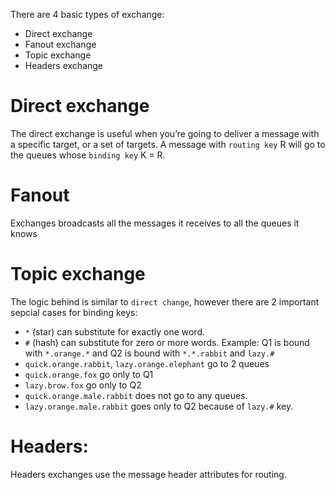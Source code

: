 There are 4 basic types of exchange:

- Direct exchange
- Fanout exchange
- Topic exchange
- Headers exchange

# Direct exchange

The direct exchange is useful when you’re going to deliver a message with a specific target, or a set of targets.
A message with `routing key` R will go to the queues whose `binding key` K = R.

# Fanout

Exchanges broadcasts all the messages it receives to all the queues it knows

# Topic exchange

The logic behind is similar to `direct change`, however there are 2 important sepcial cases for binding keys:

- `*` (star) can substitute for exactly one word.
- `#` (hash) can substitute for zero or more words.
  Example:
  Q1 is bound with `*.orange.*` and Q2 is bound with `*.*.rabbit` and `lazy.#`
- `quick.orange.rabbit`, `lazy.orange.elephant` go to 2 queues
- `quick.orange.fox` go only to Q1
- `lazy.brow.fox` go only to Q2
- `quick.orange.male.rabbit` does not go to any queues.
- `lazy.orange.male.rabbit` goes only to Q2 because of `lazy.#` key.

# Headers:

Headers exchanges use the message header attributes for routing.
